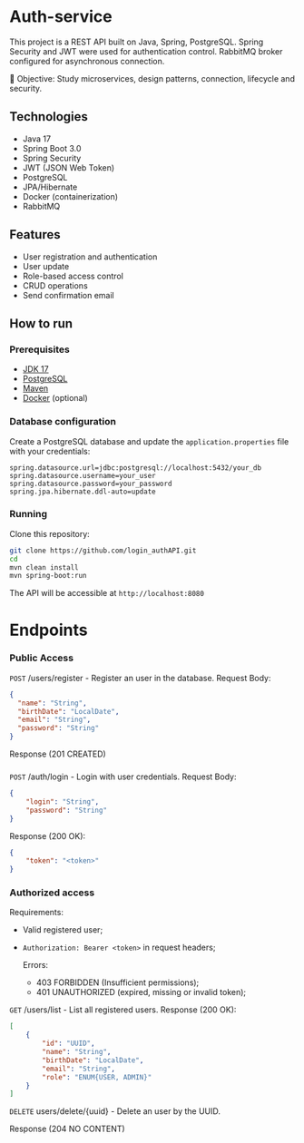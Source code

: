# Auth-service

This project is a REST API built on Java, Spring, PostgreSQL. Spring Security and JWT were used for authentication control. RabbitMQ broker configured for asynchronous connection.

🎯 Objective: Study microservices, design patterns, connection, lifecycle and security.

## Technologies

- Java 17
- Spring Boot 3.0
- Spring Security
- JWT (JSON Web Token)
- PostgreSQL
- JPA/Hibernate
- Docker (containerization)
- RabbitMQ

## Features

- User registration and authentication
- User update
- Role-based access control
- CRUD operations
- Send confirmation email

## How to run

### Prerequisites

- [JDK 17](https://www.oracle.com/java/technologies/javase-downloads.html)
- [PostgreSQL](https://www.postgresql.org/download/)
- [Maven](https://maven.apache.org/download.cgi)
- [Docker](https://www.docker.com/) (optional)

### Database configuration

Create a PostgreSQL database and update the `application.properties` file with your credentials:

```properties
spring.datasource.url=jdbc:postgresql://localhost:5432/your_db
spring.datasource.username=your_user
spring.datasource.password=your_password
spring.jpa.hibernate.ddl-auto=update
```

### Running

Clone this repository:

```sh
git clone https://github.com/login_authAPI.git
cd
mvn clean install
mvn spring-boot:run
```

The API will be accessible at `http://localhost:8080`

# Endpoints
### Public Access
`POST` /users/register - Register an user in the database. Request Body:

```json
{
  "name": "String",
  "birthDate": "LocalDate",
  "email": "String",
  "password": "String"
}
```

Response (201 CREATED)

###
`POST` /auth/login - Login with user credentials. Request Body:
```json
{
    "login": "String",
    "password": "String"
}
```

Response (200 OK):
```json
{
    "token": "<token>"
} 
```

### Authorized access
Requirements:
- Valid registered user;
- `Authorization: Bearer <token>` in request headers;

    Errors: 
    - 403 FORBIDDEN (Insufficient permissions);
    - 401 UNAUTHORIZED (expired, missing or invalid token);

`GET` /users/list - List all registered users. Response (200 OK):
```json
[
    {
        "id": "UUID",
        "name": "String",
        "birthDate": "LocalDate",
        "email": "String",
        "role": "ENUM{USER, ADMIN}"
    }
]
```
`DELETE` users/delete/{uuid} - Delete an user by the UUID.

Response (204 NO CONTENT)
